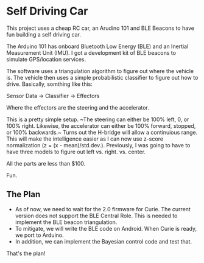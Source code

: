 # Self Driving Car

This project uses a cheap RC car, an Arudino 101 and BLE Beacons to have fun building a self driving car.

The Arduino 101 has onboard Bluetooth Low Energy (BLE) and an Inertial Measurement Unit (IMU). I got a development kit of BLE beacons
to simulate GPS/location services.

The software uses a triangulation algorithm to figure out where the vehicle is. The vehicle then uses a simple probabilistic classifier
to figure out how to drive. Basically, somthing like this:

  Sensor Data -> Classifier -> Effectors

Where the effectors are the steering and the accelerator.

This is a pretty simple setup. ~The steering can either be 100% left, 0, or 100% right. Likewise, the accelerator can either be 100% forward, stopped, or 100% backwards.~ Turns out the H-bridge will allow a continuious range. This will make the intelligence easier as I can now use z-score normalization (z = (x - mean)/std.dev.). Previously, I was going to have to have three models to figure out left vs. right. vs. center.

All the parts are less than $100.

Fun.

## The Plan

* As of now, we need to wait for the 2.0 firmware for Curie. The current version does not support the BLE Central Role. This is needed to implement the BLE beacon triangulation.
* To mitigate, we will write the BLE code on Android. When Curie is ready, we port to Arduino.
* In addition, we can implement the Bayesian control code and test that.

That's the plan!
